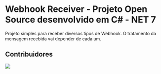 # Webhook Receiver - Projeto Open Source desenvolvido em C# - NET 7

Projeto simples para receber diversos tipos de Webhook.
O tratamento da mensagem recebida vai depender de cada um.


## Contribuidores

<a href="https://github.com/DZ1M/WebHook-Receiver/graphs/contributors">
  <img src="https://contributors-img.web.app/image?repo=DZ1M/WebHook-Receiver" />
</a>
